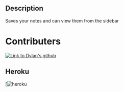 ## Description
Saves your notes and can view them from the sidebar

# Contributers
[![Link to Dylan's github](https://img.shields.io/badge/Dylan%20-GitHub-blue)](https://github.com/dyl-17)

## Heroku
[![heroku](http://note-taker-drs.herokuapp.com/)
